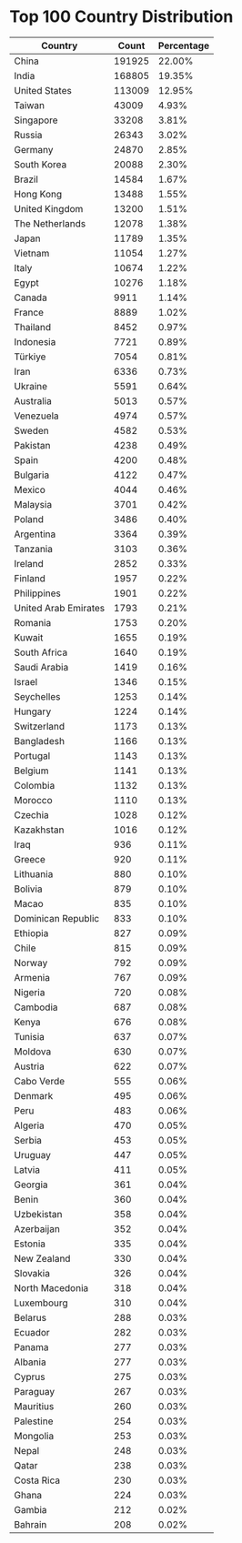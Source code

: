 # Top 100 Country Distribution
| Country | Count | Percentage |
|----|----|----|
| China | 191925 | 22.00% |
| India | 168805 | 19.35% |
| United States | 113009 | 12.95% |
| Taiwan | 43009 | 4.93% |
| Singapore | 33208 | 3.81% |
| Russia | 26343 | 3.02% |
| Germany | 24870 | 2.85% |
| South Korea | 20088 | 2.30% |
| Brazil | 14584 | 1.67% |
| Hong Kong | 13488 | 1.55% |
| United Kingdom | 13200 | 1.51% |
| The Netherlands | 12078 | 1.38% |
| Japan | 11789 | 1.35% |
| Vietnam | 11054 | 1.27% |
| Italy | 10674 | 1.22% |
| Egypt | 10276 | 1.18% |
| Canada | 9911 | 1.14% |
| France | 8889 | 1.02% |
| Thailand | 8452 | 0.97% |
| Indonesia | 7721 | 0.89% |
| Türkiye | 7054 | 0.81% |
| Iran | 6336 | 0.73% |
| Ukraine | 5591 | 0.64% |
| Australia | 5013 | 0.57% |
| Venezuela | 4974 | 0.57% |
| Sweden | 4582 | 0.53% |
| Pakistan | 4238 | 0.49% |
| Spain | 4200 | 0.48% |
| Bulgaria | 4122 | 0.47% |
| Mexico | 4044 | 0.46% |
| Malaysia | 3701 | 0.42% |
| Poland | 3486 | 0.40% |
| Argentina | 3364 | 0.39% |
| Tanzania | 3103 | 0.36% |
| Ireland | 2852 | 0.33% |
| Finland | 1957 | 0.22% |
| Philippines | 1901 | 0.22% |
| United Arab Emirates | 1793 | 0.21% |
| Romania | 1753 | 0.20% |
| Kuwait | 1655 | 0.19% |
| South Africa | 1640 | 0.19% |
| Saudi Arabia | 1419 | 0.16% |
| Israel | 1346 | 0.15% |
| Seychelles | 1253 | 0.14% |
| Hungary | 1224 | 0.14% |
| Switzerland | 1173 | 0.13% |
| Bangladesh | 1166 | 0.13% |
| Portugal | 1143 | 0.13% |
| Belgium | 1141 | 0.13% |
| Colombia | 1132 | 0.13% |
| Morocco | 1110 | 0.13% |
| Czechia | 1028 | 0.12% |
| Kazakhstan | 1016 | 0.12% |
| Iraq | 936 | 0.11% |
| Greece | 920 | 0.11% |
| Lithuania | 880 | 0.10% |
| Bolivia | 879 | 0.10% |
| Macao | 835 | 0.10% |
| Dominican Republic | 833 | 0.10% |
| Ethiopia | 827 | 0.09% |
| Chile | 815 | 0.09% |
| Norway | 792 | 0.09% |
| Armenia | 767 | 0.09% |
| Nigeria | 720 | 0.08% |
| Cambodia | 687 | 0.08% |
| Kenya | 676 | 0.08% |
| Tunisia | 637 | 0.07% |
| Moldova | 630 | 0.07% |
| Austria | 622 | 0.07% |
| Cabo Verde | 555 | 0.06% |
| Denmark | 495 | 0.06% |
| Peru | 483 | 0.06% |
| Algeria | 470 | 0.05% |
| Serbia | 453 | 0.05% |
| Uruguay | 447 | 0.05% |
| Latvia | 411 | 0.05% |
| Georgia | 361 | 0.04% |
| Benin | 360 | 0.04% |
| Uzbekistan | 358 | 0.04% |
| Azerbaijan | 352 | 0.04% |
| Estonia | 335 | 0.04% |
| New Zealand | 330 | 0.04% |
| Slovakia | 326 | 0.04% |
| North Macedonia | 318 | 0.04% |
| Luxembourg | 310 | 0.04% |
| Belarus | 288 | 0.03% |
| Ecuador | 282 | 0.03% |
| Panama | 277 | 0.03% |
| Albania | 277 | 0.03% |
| Cyprus | 275 | 0.03% |
| Paraguay | 267 | 0.03% |
| Mauritius | 260 | 0.03% |
| Palestine | 254 | 0.03% |
| Mongolia | 253 | 0.03% |
| Nepal | 248 | 0.03% |
| Qatar | 238 | 0.03% |
| Costa Rica | 230 | 0.03% |
| Ghana | 224 | 0.03% |
| Gambia | 212 | 0.02% |
| Bahrain | 208 | 0.02% |
